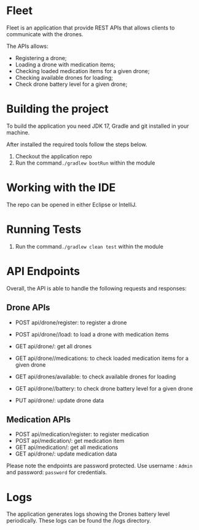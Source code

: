 Fleet
==============================

Fleet is an application that provide REST APIs that allows clients to communicate with the drones. 

The APIs allows:
- Registering a drone;
- Loading a drone with medication items;
- Checking loaded medication items for a given drone; 
- Checking available drones for loading;
- Check drone battery level for a given drone;


Building the project
====================

To build the application you need JDK 17, Gradle and git installed in your machine.

After installed the required tools follow the steps below.

1. Checkout the application repo 
2. Run the command`./gradlew bootRun` within the module

Working with the IDE
====================
The repo can be opened in either Eclipse or IntelliJ. 

Running Tests
=============
1. Run the command`./gradlew clean test` within the module

API Endpoints
====================
Overall, the API is able to handle the following requests and responses:

## Drone APIs
- POST api/drone/register: to register a drone
- POST api/drone/<drone-id>/load: to load a drone with medication items

- GET  api/drone/: get all drones
- GET  api/drone/<serialNumber>/medications: to check loaded medication items for a given drone
- GET  api/drones/available: to check available drones for loading
- GET  api/drone/<serialNumber>/battery: to check drone battery level for a given drone
- PUT  api/drone/<serialNumber>: update drone data

## Medication APIs
- POST api/medication/register: to register medication
- POST api/medication/<id>: get medication item
- GET  api/medication/: get all medications
- GET  api/drone/<id>: update medication data

Please note the endpoints are password protected. Use username : `Admin` and password: `password` for credentials.

Logs
====================
The application generates logs showing the Drones battery level periodically. These logs can be found the /logs directory.

